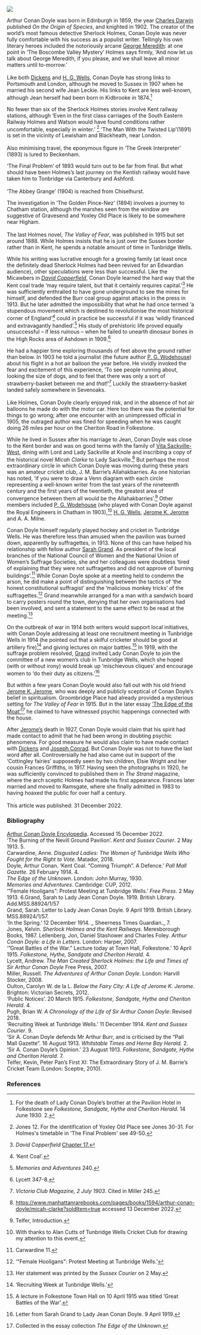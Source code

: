 <a href="https://juncture-digital.org"><img src="https://juncture-digital.org/images/ve-button.png"></a>
<param ve-config title="Sir Arthur Conan Doyle (1859-1930)" author="Professor Carolyn Oulton" layout="vtl" banner="/images/banners/19c.jpg" discription="Kent railway stations play crucial roles in many of Sir Arthur Conan Doyle's books. This visual essay further explores Conan Doyle’s connection to the county.">

<param ve-entity eid="Q736439" aliases="Ramsgate">
<param ve-entity eid="Q939838" aliases="Sevenoaks">
<param ve-entity eid="Q375314" aliases="Folkestone">
<param ve-entity eid="Q1547383" aliases="Groombridge Place">
<param ve-entity eid="Q736439" aliases="Ramsgate">
<param ve-entity eid="Q28339447" aliases="Lenham">
<param ve-entity eid="Q1285144" aliases="Knole House">


<!-- Kent basemap starting position whole of county centred on Lenham -->
<param ve-map center="Q28339447" zoom="10">

<!-- Historical map layers -->
<param ve-map-layer active allmaps allmaps-id="27eaa9c3b1beed84" title="Kent Railway Map">


Arthur Conan Doyle was born in Edinburgh in 1859, the year [Charles Darwin](/19c/19c-darwin-biography) published _On the Origin of Species_, and knighted in 1902. The creator of the world’s most famous detective Sherlock Holmes, Conan Doyle was never fully comfortable with his success as a populist writer. Tellingly his own literary heroes included the notoriously arcane [George Meredith](/19c/19c-meredith-biography): at one point in ‘The Boscombe Valley Mystery’ Holmes says firmly, ‘And now let us talk about George Meredith, if you please, and we shall leave all minor matters until to-morrow.’ 
<br><br>
Like both [Dickens](/dickens) and [H. G. Wells](/20c/20c-wellshg-biography), Conan Doyle has strong links to Portsmouth and London, although he moved to Sussex in 1907 when he married his second wife Jean Leckie. His links to Kent are less well-known, although Jean herself had been born in Kidbrooke in 1874.[^ref1]  
<param ve-image url="https://upload.wikimedia.org/wikipedia/commons/a/a8/Portrait_of_Arthur_Conan_Doyle.jpg" label="Portrait of Arthur Conan Doyle" attribution="Elliott & Fry, Public domain, via Wikimedia Commons">

No fewer than six of the Sherlock Holmes stories involve Kent railway stations, although ‘Even in the first class carriages of the South Eastern Railway Holmes and Watson would have found conditions rather uncomfortable, especially in winter.’ [^ref2] ‘The Man With the Twisted Lip’(1891) is set in the vicinity of <span data-mouseover-image-zoomto="1426,962,728,534">Lewisham</span> and <span data-mouseover-image-zoomto="1740,814,737,541">Blackheath</span>, near London.
<br><br>
Also minimising travel, the eponymous figure in ‘The Greek Interpreter’ (1893) is lured to <span data-mouseover-image-zoomto="1313,1514,737,540">Beckenham</span>.
<param ve-image url="https://stor.artstor.org/stor/c9754956-2845-403f-b27b-2e4fb5b36184" label="Kent Map showing railway stations" attribution="Kent Maps Online">

‘The Final Problem’ of 1893 would turn out to be far from final. But what should have been Holmes’s last journey on the Kentish railway would have taken him to <span data-mouseover-image-zoomto="2895,3581,1474,1081">Tonbridge</span> via <span data-mouseover-image-zoomto="8557,2693,1476,1082">Canterbury</span> and <span data-mouseover-image-zoomto="7098,2866,2910,2133">Ashford</span>. 
<br><br>
‘The Abbey Grange’ (1904) is reached from <span data-mouseover-image-zoomto="2271,1536,728,534">Chiselhurst</span>. 
<param ve-image url="https://stor.artstor.org/stor/c9754956-2845-403f-b27b-2e4fb5b36184" label="Kent Map showing railway stations" attribution="Kent Maps Online">

The investigation in ‘The Golden Pince-Nez’ (1894) involves a journey to <span data-mouseover-image-zoomto="3959,704,2910,2132">Chatham</span> station, although the marshes seen from the window are suggestive of Gravesend and Yoxley Old Place is likely to be somewhere near <span data-mouseover-image-zoomto="4382,1029,1455,1067">Higham</span>. 
<br><br>
The last Holmes novel, _The Valley of Fear_, was published in 1915 but set around 1888. While Holmes insists that he is just over the Sussex border rather than in Kent, he spends a notable amount of time in <span data-mouseover-image-zoomto="3301,4389,1455,1067">Tunbridge Wells</span>. 
<param ve-image url="https://stor.artstor.org/stor/c9754956-2845-403f-b27b-2e4fb5b36184" label="Kent Map showing railway stations" attribution="Kent Maps Online">

While his writing was lucrative enough for a growing family (at least once the definitely dead Sherlock Holmes had been revived for an Edwardian audience), other speculations were less than successful. Like the Micawbers in [_David Copperfield_](/dickens/david-copperfield-curated-walk), Conan Doyle learned the hard way that the Kent coal trade ’may require talent, but that it certainly requires capital.’[^ref3]  He was sufficiently enthralled to have gone underground to see the mines for himself, and defended the Burr coal group against attacks in the press in 1913. But he later admitted the impossibility that what he had once termed ‘a stupendous movement which is destined to revolutionise the most historical corner of England’[^ref4]  could in practice be successful if it was ‘wildly financed and extravagantly handled’.[^ref5]  His study of prehistoric life proved equally unsuccessful – if less ruinous – when he failed to unearth dinosaur bones in the High Rocks area of Ashdown in 1909.[^ref6] 
<param ve-image url="https://upload.wikimedia.org/wikipedia/commons/7/79/Conan_Doyle_LCCN2014714597.jpg" label="Conan Doyle family 1900" attribution="Bain News Service, publisher, Public domain, via Wikimedia Commons">

He had a happier time exploring thousands of feet above the ground rather than below. In 1903 he told a journalist (the future author [P. G. Wodehouse](/19c/19c-wodehouse-biography)) about his flight in a hot air balloon the year before. He vividly invoked the fear and excitement of this experience, ‘To see people running about, looking the size of dogs, and to feel that there was only a sort of strawberry-basket between me and _that_!’[^ref7]  Luckily the strawberry-basket landed safely somewhere in Sevenoaks. 
<br><br>
Like Holmes, Conan Doyle clearly enjoyed risk, and in the absence of hot air balloons he made do with the motor car. Here too there was the potential for things to go wrong; after one encounter with an unimpressed official in 1905, the outraged author was fined for speeding when he was caught doing 26 miles per hour on the Cheriton Road in Folkestone.
<param ve-image url="https://upload.wikimedia.org/wikipedia/commons/c/c7/1905-04-04_front_Cat_car_crash.jpg" label="Cat car crash" attribution="Louis Wain, Public domain, via Wikimedia Commons">
<!---Basemap centered on Folkestone--->
<param ve-map center="Q375314" zoom="10">

While he lived in Sussex after his marriage to Jean, Conan Doyle was close to the Kent border and was on good terms with the family of [Vita Sackville-West](/20c/20c-sackville-west-biography), dining with Lord and Lady Sackville at Knole and inscribing a copy of the historical novel _Micah Clarke_ to Lady Sackville.[^ref8] But perhaps the most extraordinary circle in which Conan Doyle was moving during these years was an amateur cricket club, J. M. Barrie’s Allahakbarries. As one historian has noted, ‘if you were to draw a Venn diagram with each circle representing a well-known writer from the last years of the nineteenth century and the first years of the twentieth, the greatest area of convergence between them all would be the Allahakbarries’.[^ref9]  Other members included [P. G. Wodehouse](/19c/19c-wodehouse-biography) (who played with Conan Doyle against the Royal Engineers in Chatham in 1903),[^ref10]  [H. G. Wells](/20c/20c-wellshg-biography), [Jerome K. Jerome]( /19c/19c-jerome-biography) and A. A. Milne.
<param ve-image url="https://upload.wikimedia.org/wikipedia/commons/3/35/Sir_James_Matthew_Barrie_%281860-1937%29%2C_Author_%2838575923221%29.jpg" label="J.M. Barrie" attribution="John Lavery, Public domain, via Wikimedia Commons">
<!---Basemap centered on Knole--->
<param ve-map center="Q1285144" zoom="10">

Conan Doyle himself regularly played hockey and cricket in Tunbridge Wells. He was therefore less than amused when the pavilion was burned down, apparently by suffragettes, in 1913. None of this can have helped his relationship with fellow author [Sarah Grand](/19c/19c-grand-biography). As president of the local branches of the National Council of Women and the National Union of Women’s Suffrage Societies, she and her colleagues were doubtless ‘tired of explaining that they were not suffragettes and did not approve of burning buildings’.[^ref11]  While Conan Doyle spoke at a meeting held to condemn the arson, he did make a point of distinguishing between the tactics of ‘the honest constitutional suffragist’ and the ‘malicious monkey tricks’ of the suffragettes.[^ref12]  Grand meanwhile arranged for a man with a sandwich board to carry posters round the town, denying that her own organisations had been involved, and sent a statement to the same effect to be read at the meeting.[^ref13]  
<param ve-image url="https://upload.wikimedia.org/wikipedia/commons/f/fb/National_Union_Women%27s_Suffrage_shop_on_18_Crescent_Road%2C_Tunbridge_Wells.jpg" label="NUWSS shop on 18 Crescent Road, Tunbridge Wells" attribution="LSE Library, No restrictions, via Wikimedia Commons">
<!---Basemap centered on Tunbridge Wells--->
<param ve-map center="Q665489" zoom="10">

On the outbreak of war in 1914 both writers would support local initiatives, with Conan Doyle addressing at least one recruitment meeting in Tunbridge Wells in 1914 (he pointed out that a skilful cricketer should be good at artillery fire)[^ref14]  and giving lectures on major battles.[^ref15]  In 1919, with the suffrage problem resolved, [Grand](/19c/19c-grand-biography) invited Lady Conan Doyle to join the committee of a new women’s club in Tunbridge Wells, which she hoped (with or without irony) would break up ‘mischievous cliques’ and encourage women to ‘do their duty as citizens.’[^ref16] 
<param ve-image url="https://upload.wikimedia.org/wikipedia/commons/e/e5/Sir_Arthur_and_Lady_Jean_Conan_Doyle%2C_c.1920._%287893553748%29.jpg" label="Sir Arthur and Lady Jean Conan Doyle" attribution="National Media Museum from UK, No restrictions, via Wikimedia Commons">
<!---Basemap centered on Tunbridge Wells--->
<param ve-map center="Q665489" zoom="10">

But within a few years Conan Doyle would also fall out with his old friend [Jerome K. Jerome]( /19c/19c-jerome-biography), who was deeply and publicly sceptical of Conan Doyle’s belief in spiritualism. Groombridge Place had already provided a mysterious setting for _The Valley of Fear_ in 1915. But in the later essay [‘The Edge of the Moat’](https://www.arthur-conan-doyle.com/index.php?title=The_Edge_of_the_Unknown#IV._The_Ghost_of_the_Moat)[^ref17]  he claimed to have witnessed psychic happenings connected with the house.
<param ve-image url="https://upload.wikimedia.org/wikipedia/commons/0/01/In_English_Homes_Vol_1_Groombridge_Place_Kent_the_hall_chamber_31295001575223_0061.jpg" label="Groombridge Place, Kent" attribution="Charles Latham 1847-1912, Public domain, via Wikimedia Commons">

After [Jerome’s](/19c/19c-jerome-biography) death in 1927, Conan Doyle would claim that his spirit had made contact to admit that he had been wrong in doubting psychic phenomena. For good measure he would also claim to have made contact with [Dickens](/dickens) and [Joseph Conrad](/19c/19c-conrad-biography). But Conan Doyle was not to have the last word after all. Controversially he had also came out in support of the ‘Cottingley fairies’ supposedly seen by two children, Elsie Wright and her cousin Frances Griffiths, in 1917. Having seen the photographs in 1920, he was sufficiently convinced to published them in _The Strand_ magazine, where the arch sceptic Holmes had made his first appearance. Frances later married and moved to Ramsgate, where she finally admitted in 1983 to having hoaxed the public for over half a century.
<br><br>
This article was published: 31 December 2022.
<param ve-image url="https://upload.wikimedia.org/wikipedia/commons/c/c0/Frances1920.jpg" label="Frances Griffiths, 1920" attribution="picture printed in the american edition of the 1922 book The Coming of the Fairies by Sir Arthur Conan Doyle, Public domain, via Wikimedia Commons">

### Bibliography 
[Arthur Conan Doyle Encylopedia](https://www.arthur-conan-doyle.com/index.php?title=File:The-sporting-life-1903-06-06-royal-engineers-chatham-v-alahakbarries-p8.jpg). Accessed 15 December 2022.   
‘The Burning of the Nevill Ground Pavilion’. _Kent and Sussex Courier_. 2 May 1913. 5.   
Carwardine, Anne. _Disgusted Ladies: The Women of Tunbridge Wells Who Fought for the Right to Vote._ Matador, 2018.   
Doyle, Arthur Conan. ‘Kent Coal. “Coming Triumph”. A Defence.’ _Pall Mall Gazette_. 26 February 1914. 4.   
_The Edge of the Unknown_. London: John Murray, 1930.   
_Memories and Adventures_. Cambridge: CUP, 2012.   
‘”Female Hooligans”: Protest Meeting at Tunbridge Wells.’ _Free Press_. 2 May 1913. 6.Grand, Sarah to Lady Jean Conan Doyle. 1919. British Library. Add.MSS.88924/1/57   
Grand, Sarah. Letter to Lady Jean Conan Doyle. 9 April 1919. British Library. MSS.88924/1/57.   
‘In the Spring.’ 12 December 1914. _ Sheerness Times Guardian._ 7.  
Jones, Kelvin. _Sherlock Holmes and the Kent Railways_. Meresborough Books, 1987. 
Lellenberg, Jon, Daniel Stashower and Charles Foley. _Arthur Conan Doyle: a Life in Letters_. London: Harper, 2007.   
‘”Great Battles of the War.” Lecture today at Town Hall, Folkestone.’ 10 April 1915. _Folkestone, Hythe, Sandgate and Cheriton Herald_. 4.   
Lycett, Andrew. _The Man Created Sherlock Holmes: the Life and Times of Sir Arthur Conan Doyle_ Free Press, 2007.   
Miller, Russell. _The Adventures of Arthur Conan Doyle_. London: Harvill Stocker, 2008.   
Oulton, Carolyn W. de la L. _Below the Fairy City: A Life of Jerome K. Jerome_. Brighton: Victorian Secrets, 2012.   
‘Public Notices’. 20 March 1915. _Folkestone, Sandgate, Hythe and Cheriton Herald_. 4.   
Pugh, Brian W. _A Chronology of the Life of Sir Arthur Conan Doyle_: Revised 2018.   
‘Recruiting Week at Tunbridge Wells.’ 11 December 1914. _Kent and Sussex Courier_. 9.   
‘Sir A. Conan Doyle defends Mr Arthur Burr, and is criticised by the “Pall Mall Gazette”. 16 August 1913. _Whitstable Times and Herne Bay Herald._ 2.   
‘Sir A. Conan Doyle’s Opinion.’ 23 August 1913. _Folkestone, Sandgate, Hythe and Cheriton Herald_. 7.   
Telfer, Kevin, Peter Pan’s First XI: The Extraordinary Story of J. M. Barrie’s Cricket Team (London:   Sceptre, 2010).   

### References

[^ref1]: For the death of Lady Conan Doyle’s brother at the Pavilion Hotel in Folkestone see _Folkestone, Sandgate, Hythe and Cheriton Herald_. 14 June 1930. 2.
[^ref2]: Jones 12. For the identification of Yoxley Old Place see Jones 30-31. For Holmes's timetable in 'The Final Problem' see 49-50. 
[^ref3]:_David Copperfield_ [Chapter 17.]( http://www.literaturepage.com/read/davidcopperfield-303.html)
[^ref4]: ‘Kent Coal’.
[^ref5]: _Memories and Adventures_ 240.
[^ref6]: Lycett 347-8.
[^ref7]: _Victoria Club Magazine, 2 July 1903_. Cited in Miller 245. 
[^ref8]: https://www.manhattanrarebooks.com/pages/books/1594/arthur-conan-doyle/micah-clarke?soldItem=true accessed 13 December 2022.
[^ref9]: Telfer, Introduction.
[^ref10]: With thanks to Alan Cutts of Tunbridge Wells Cricket Club for drawing my attention to this event.
[^ref11]: Carwardine 11.
[^ref12]: ‘"Female Hooligans": Protest Meeting at Tunbridge Wells.’ 
[^ref13]: Her statement was printed by the _Sussex Courier_ on 2 May.
[^ref14]: ‘Recruiting Week at Tunbridge Wells.’ 
[^ref15]: A lecture in Folkestone Town Hall on 10 April 1915 was titled ‘Great Battles of the War’.
[^ref16]:  Letter from Sarah Grand to Lady Jean Conan Doyle. 9 April 1919. 
[^ref17]: Collected in the essay collection _The Edge of the Unknown_.

